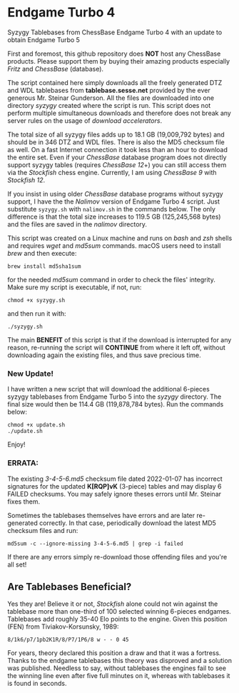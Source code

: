 # Endgame Turbo 4
Syzygy Tablebases from ChessBase Endgame Turbo 4 with an update to obtain Endgame Turbo 5

First and foremost, this github repository does **NOT** host any ChessBase products. Please support them by buying their amazing products especially *Fritz* and *ChessBase* (database).

The script contained here simply downloads all the freely generated DTZ and WDL tablebases from **tablebase.sesse.net** provided by the ever generous Mr. Steinar Gunderson. All the files are downloaded into one directory *syzygy* created where the script is run. This script does not perform multiple simultaneous downloads and therefore does not break any server rules on the usage of *download accelerators*.

The total size of all syzygy files adds up to 18.1 GB (19,009,792 bytes) and should be in 346 DTZ and WDL files. There is also the MD5 checksum file as well. On a fast Internet connection it took less than an hour to download the entire set. Even if your *ChessBase* database program does not directly support syzygy tables (requires *ChessBase 12*+) you can still access them via the *Stockfish* chess engine. Currently, I am using *ChessBase 9* with *Stockfish 12*.

If you insist in using older *ChessBase* database programs without syzygy support, I have the the *Nalimov* version of Endgame Turbo 4 script. Just substitute ```syzygy.sh``` with ```nalimov.sh``` in the commands below. The only difference is that the total size increases to 119.5 GB (125,245,568 bytes) and the files are saved in the *nalimov* directory.

This script was created on a Linux machine and runs on *bash* and *zsh* shells and requires *wget* and *md5sum* commands. macOS users need to install *brew* and then execute:

`brew install md5sha1sum`

for the needed *md5sum* command in order to check the files' integrity. Make sure my script is executable, if not, run:

`chmod +x syzygy.sh`

and then run it with:

`./syzygy.sh`

The main **BENEFIT** of this script is that if the download is interrupted for any reason, re-running the script will **CONTINUE** from where it left off, without downloading again the existing files, and thus save precious time.

### New Update!

I have written a new script that will download the additional 6-pieces syzygy tablebases from Endgame Turbo 5 into the *syzygy* directory. The final size would then be 114.4 GB (119,878,784 bytes). Run the commands below:

```
chmod +x update.sh
./update.sh
```

Enjoy!

### ERRATA:
The existing *3-4-5-6.md5* checksum file dated 2022-01-07 has incorrect signatures for the updated **K[RQP]vK** (3-piece) tables and may display 6 FAILED checksums. You may safely ignore theses errors until Mr. Steinar fixes them.

Sometimes the tablebases themselves have errors and are later re-generated correctly. In that case, periodically download the latest MD5 checksum files and run:

`md5sum -c --ignore-missing 3-4-5-6.md5 | grep -i failed`

If there are any errors simply re-download those offending files and you're all set!

## Are Tablebases Beneficial?

Yes they are! Believe it or not, *Stockfish* alone could not win against the tablebase more than one-third of 100 selected winning 6-pieces endgames. Tablebases add roughly 35-40 Elo points to the engine. Given this position (FEN) from Tiviakov-Korsunsky, 1989:

`8/1k6/p7/1pb2K1R/8/P7/1P6/8 w - - 0 45`

For years, theory declared this position a draw and that it was a fortress. Thanks to the endgame tablebases this theory was disproved and a solution was published.  Needless to say, without tablebases the engines fail to see the winning line even after five full minutes on it, whereas with tablebases it is found in seconds. 
